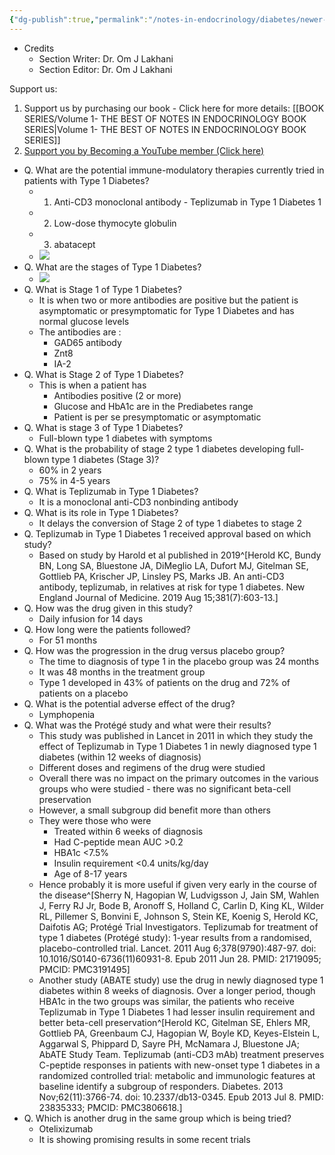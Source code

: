 ```yaml
---
{"dg-publish":true,"permalink":"/notes-in-endocrinology/diabetes/newer-therapies-for-diabetes-management/teplizumab-in-type-1-diabetes/"}
---
```


- Credits
	- Section Writer: Dr. Om J Lakhani
	- Section Editor: Dr. Om J Lakhani

Support us:
1. Support us by purchasing our book - Click here for more details: [[BOOK SERIES/Volume 1- THE BEST OF NOTES IN ENDOCRINOLOGY BOOK SERIES\|Volume 1- THE BEST OF NOTES IN ENDOCRINOLOGY BOOK SERIES]]
2. [Support you by Becoming a YouTube member (Click here)](https://www.youtube.com/channel/UC6zQSf7dLDqfQOeM4mNUBTQ/join)
 


- Q. What are the potential immune-modulatory therapies currently tried in patients with  Type 1 Diabetes?
    - 1. Anti-CD3 monoclonal antibody -  Teplizumab in Type 1 Diabetes 1 
    - 2. Low-dose thymocyte globulin
    - 3.  abatacept  
    - ![](https://firebasestorage.googleapis.com/v0/b/firescript-577a2.appspot.com/o/imgs%2Fapp%2FMedical_learning%2FvJdQ9DsFF5.png?alt=media&token=273aec1f-f58c-4d89-9f7c-400e4fa0e58a)
- Q. What are the stages of  Type 1 Diabetes?
    - ![](https://firebasestorage.googleapis.com/v0/b/firescript-577a2.appspot.com/o/imgs%2Fapp%2FMedical_learning%2Ff5wnfSbvg0.png?alt=media&token=629f20f8-cccb-4bd3-b29e-af18cb3e7105)
- Q.  What is Stage 1 of  Type 1 Diabetes?
    - It is when two or more antibodies are positive but the patient is asymptomatic or presymptomatic for  Type 1 Diabetes  and has normal glucose levels
    - The antibodies are :
        -  GAD65 antibody 
        -  Znt8 
        -  IA-2 
- Q. What is Stage 2 of  Type 1 Diabetes?
    - This is when a patient has 
        - Antibodies positive (2 or more)
        - Glucose and HbA1c are in the Prediabetes  range
        - Patient is per se presymptomatic or asymptomatic
- Q. What is stage 3 of  Type 1 Diabetes?
    - Full-blown type 1 diabetes with symptoms 
- Q. What is the probability of stage 2 type 1 diabetes developing full-blown type 1 diabetes (Stage 3)?
    - 60% in 2 years
    - 75% in 4-5 years
- Q. What is  Teplizumab in Type 1 Diabetes?
    - It is a monoclonal anti-CD3 nonbinding antibody
- Q. What is its role in  Type 1 Diabetes?
    - It delays the conversion of Stage 2 of type 1 diabetes to stage 2 
- Q.  Teplizumab in Type 1 Diabetes 1  received approval based on which study?
    - Based on study by  Harold et al  published in 2019^[Herold KC, Bundy BN, Long SA, Bluestone JA, DiMeglio LA, Dufort MJ, Gitelman SE, Gottlieb PA, Krischer JP, Linsley PS, Marks JB. An anti-CD3 antibody, teplizumab, in relatives at risk for type 1 diabetes. New England Journal of Medicine. 2019 Aug 15;381(7):603-13.]
- Q. How was the drug given in this study?
    - Daily infusion for 14 days 
- Q. How long were the patients followed?
    - For 51 months
- Q. How was the progression in the drug versus placebo group?
    - The time to diagnosis of type 1 in the placebo group was 24 months
    - It was 48 months in the treatment group
    - Type 1 developed in 43% of patients on the drug and 72% of patients on a placebo
- Q. What is the potential adverse effect of the drug?
    - Lymphopenia
- Q.  What was the Protégé study and what were their results?
    - This study was published in Lancet in 2011 in which they study the effect of  Teplizumab in Type 1 Diabetes 1  in newly diagnosed type 1 diabetes (within 12 weeks of diagnosis)
    - Different doses and regimens of the drug were studied
    - Overall there was no impact on the primary outcomes in the various groups who were studied - there was no significant beta-cell preservation
    - However, a small subgroup did benefit more than others
    - They were those who were 
        - Treated within 6 weeks of diagnosis
        - Had C-peptide mean AUC >0.2 
        - HBA1c <7.5% 
        - Insulin requirement <0.4 units/kg/day
        - Age of 8-17 years 
    - Hence probably it is more useful if given very early in the course of the disease^[Sherry N, Hagopian W, Ludvigsson J, Jain SM, Wahlen J, Ferry RJ Jr, Bode B, Aronoff S, Holland C, Carlin D, King KL, Wilder RL, Pillemer S, Bonvini E, Johnson S, Stein KE, Koenig S, Herold KC, Daifotis AG; Protégé Trial Investigators. Teplizumab for treatment of type 1 diabetes (Protégé study): 1-year results from a randomised, placebo-controlled trial. Lancet. 2011 Aug 6;378(9790):487-97. doi: 10.1016/S0140-6736(11)60931-8. Epub 2011 Jun 28. PMID: 21719095; PMCID: PMC3191495]
    - Another study (ABATE study) use the drug in newly diagnosed type 1 diabetes within 8 weeks of diagnosis. Over a longer period, though HBA1c in the two groups was similar, the patients who receive  Teplizumab in Type 1 Diabetes 1  had lesser insulin requirement and better beta-cell preservation^[Herold KC, Gitelman SE, Ehlers MR, Gottlieb PA, Greenbaum CJ, Hagopian W, Boyle KD, Keyes-Elstein L, Aggarwal S, Phippard D, Sayre PH, McNamara J, Bluestone JA; AbATE Study Team. Teplizumab (anti-CD3 mAb) treatment preserves C-peptide responses in patients with new-onset type 1 diabetes in a randomized controlled trial: metabolic and immunologic features at baseline identify a subgroup of responders. Diabetes. 2013 Nov;62(11):3766-74. doi: 10.2337/db13-0345. Epub 2013 Jul 8. PMID: 23835333; PMCID: PMC3806618.]
- Q.  Which is another drug in the same group which is being tried?
    -  Otelixizumab  
    - It is showing promising results in some recent trials 
